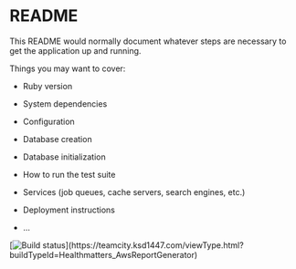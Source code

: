 # README

This README would normally document whatever steps are necessary to get the
application up and running.

Things you may want to cover:

* Ruby version

* System dependencies

* Configuration

* Database creation

* Database initialization

* How to run the test suite

* Services (job queues, cache servers, search engines, etc.)

* Deployment instructions

* ...


[![Build status](https://teamcity.ksd1447.com/guestAuth/app/rest/builds/buildType:(id:Healthmatters_AwsReportGenerator)/statusIcon.svg)](https://teamcity.ksd1447.com/viewType.html?buildTypeId=Healthmatters_AwsReportGenerator)

